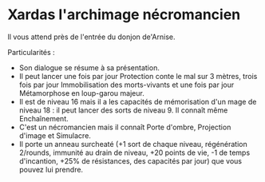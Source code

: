 # Xardas l'archimage nécromancien

Il vous attend près de l'entrée du donjon de'Arnise.

Particularités :

- Son dialogue se résume à sa présentation.
- Il peut lancer une fois par jour Protection conte le mal sur 3 mètres, trois fois par jour Immobilisation des morts-vivants et une fois par jour Métamorphose en loup-garou majeur.
- Il est de niveau 16 mais il a les capacités de mémorisation d'un mage de niveau 18 : il peut lancer des sorts de niveau 9. Il connaît même Enchaînement.
- C'est un nécromancien mais il connaît Porte d'ombre, Projection d'image et Simulacre.
- Il porte un anneau surcheaté (+1 sort de chaque niveau, régénération 2/rounds, immunité au drain de niveau, +20 points de vie, -1 de temps d'incantion, +25% de résistances, des capacités par jour) que vous pouvez lui prendre.
